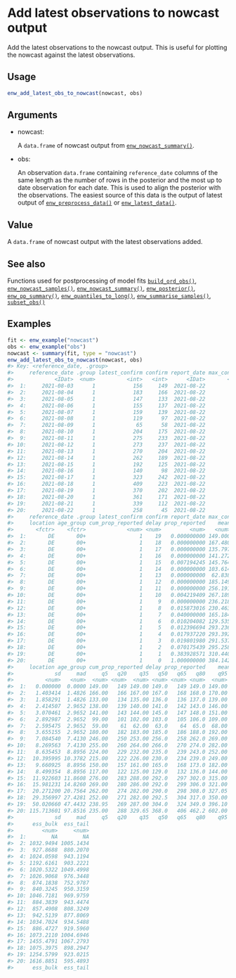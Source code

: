 # Add latest observations to nowcast output

Add the latest observations to the nowcast output. This is useful for
plotting the nowcast against the latest observations.

## Usage

``` r
enw_add_latest_obs_to_nowcast(nowcast, obs)
```

## Arguments

- nowcast:

  A `data.frame` of nowcast output from
  [`enw_nowcast_summary()`](https://package.epinowcast.org/dev/reference/enw_nowcast_summary.md).

- obs:

  An observation `data.frame` containing `reference_date` columns of the
  same length as the number of rows in the posterior and the most up to
  date observation for each date. This is used to align the posterior
  with the observations. The easiest source of this data is the output
  of latest output of
  [`enw_preprocess_data()`](https://package.epinowcast.org/dev/reference/enw_preprocess_data.md)
  or
  [`enw_latest_data()`](https://package.epinowcast.org/dev/reference/enw_latest_data.md).

## Value

A `data.frame` of nowcast output with the latest observations added.

## See also

Functions used for postprocessing of model fits
[`build_ord_obs()`](https://package.epinowcast.org/dev/reference/build_ord_obs.md),
[`enw_nowcast_samples()`](https://package.epinowcast.org/dev/reference/enw_nowcast_samples.md),
[`enw_nowcast_summary()`](https://package.epinowcast.org/dev/reference/enw_nowcast_summary.md),
[`enw_posterior()`](https://package.epinowcast.org/dev/reference/enw_posterior.md),
[`enw_pp_summary()`](https://package.epinowcast.org/dev/reference/enw_pp_summary.md),
[`enw_quantiles_to_long()`](https://package.epinowcast.org/dev/reference/enw_quantiles_to_long.md),
[`enw_summarise_samples()`](https://package.epinowcast.org/dev/reference/enw_summarise_samples.md),
[`subset_obs()`](https://package.epinowcast.org/dev/reference/subset_obs.md)

## Examples

``` r
fit <- enw_example("nowcast")
obs <- enw_example("obs")
nowcast <- summary(fit, type = "nowcast")
enw_add_latest_obs_to_nowcast(nowcast, obs)
#> Key: <reference_date, .group>
#>     reference_date .group latest_confirm confirm report_date max_confirm
#>             <IDat>  <num>          <int>   <int>      <IDat>       <int>
#>  1:     2021-08-03      1            156     149  2021-08-22         149
#>  2:     2021-08-04      1            183     166  2021-08-22         166
#>  3:     2021-08-05      1            147     133  2021-08-22         133
#>  4:     2021-08-06      1            155     137  2021-08-22         137
#>  5:     2021-08-07      1            159     139  2021-08-22         139
#>  6:     2021-08-08      1            119      97  2021-08-22          97
#>  7:     2021-08-09      1             65      58  2021-08-22          58
#>  8:     2021-08-10      1            204     175  2021-08-22         175
#>  9:     2021-08-11      1            275     233  2021-08-22         233
#> 10:     2021-08-12      1            273     237  2021-08-22         237
#> 11:     2021-08-13      1            270     204  2021-08-22         204
#> 12:     2021-08-14      1            262     189  2021-08-22         189
#> 13:     2021-08-15      1            192     125  2021-08-22         125
#> 14:     2021-08-16      1            140      98  2021-08-22          98
#> 15:     2021-08-17      1            323     242  2021-08-22         242
#> 16:     2021-08-18      1            409     223  2021-08-22         223
#> 17:     2021-08-19      1            370     202  2021-08-22         202
#> 18:     2021-08-20      1            361     171  2021-08-22         171
#> 19:     2021-08-21      1            339     112  2021-08-22         112
#> 20:     2021-08-22      1            258      45  2021-08-22          45
#>     reference_date .group latest_confirm confirm report_date max_confirm
#>     location age_group cum_prop_reported delay prop_reported    mean median
#>       <fctr>    <fctr>             <num> <num>         <num>   <num>  <num>
#>  1:       DE       00+                 1    19   0.000000000 149.000  149.0
#>  2:       DE       00+                 1    18   0.000000000 167.480  167.0
#>  3:       DE       00+                 1    17   0.000000000 135.797  136.0
#>  4:       DE       00+                 1    16   0.000000000 141.272  141.0
#>  5:       DE       00+                 1    15   0.007194245 145.764  145.0
#>  6:       DE       00+                 1    14   0.000000000 103.614  103.0
#>  7:       DE       00+                 1    13   0.000000000  62.838   63.0
#>  8:       DE       00+                 1    12   0.000000000 185.149  185.0
#>  9:       DE       00+                 1    11   0.000000000 256.191  256.0
#> 10:       DE       00+                 1    10   0.004219409 267.189  266.0
#> 11:       DE       00+                 1     9   0.000000000 236.218  235.0
#> 12:       DE       00+                 1     8   0.015873016 230.463  230.0
#> 13:       DE       00+                 1     7   0.040000000 165.184  165.0
#> 14:       DE       00+                 1     6   0.010204082 129.535  129.0
#> 15:       DE       00+                 1     5   0.012396694 293.236  292.0
#> 16:       DE       00+                 1     4   0.017937220 293.392  292.0
#> 17:       DE       00+                 1     3   0.019801980 291.537  290.0
#> 18:       DE       00+                 1     2   0.070175439 295.258  292.5
#> 19:       DE       00+                 1     1   0.383928571 310.440  304.0
#> 20:       DE       00+                 1     0   1.000000000 384.142  368.0
#>     location age_group cum_prop_reported delay prop_reported    mean median
#>             sd     mad     q5   q20    q35   q50   q65   q80    q95      rhat
#>          <num>   <num>  <num> <num>  <num> <num> <num> <num>  <num>     <num>
#>  1:   0.000000  0.0000 149.00   149 149.00 149.0   149 149.0 149.00        NA
#>  2:   1.403414  1.4826 166.00   166 167.00 167.0   168 168.0 170.00 1.0011717
#>  3:   1.858291  1.4826 133.00   134 135.00 136.0   136 137.0 139.00 1.0023790
#>  4:   2.414507  2.9652 138.00   139 140.00 141.0   142 143.0 146.00 0.9997357
#>  5:   3.070461  2.9652 141.00   143 144.00 145.0   147 148.0 151.00 1.0009523
#>  6:   2.892987  2.9652  99.00   101 102.00 103.0   105 106.0 109.00 1.0056338
#>  7:   2.595475  2.9652  59.00    61  62.00  63.0    64  65.0  68.00 0.9989559
#>  8:   3.655155  2.9652 180.00   182 183.00 185.0   186 188.0 192.00 1.0008924
#>  9:   7.084540  7.4130 246.00   250 253.00 256.0   258 262.0 269.00 1.0019152
#> 10:   8.269563  7.4130 255.00   260 264.00 266.0   270 274.0 282.00 0.9991677
#> 11:   8.635453  8.8956 224.00   229 232.00 235.0   239 243.0 252.00 1.0025829
#> 12:  10.395995 10.3782 215.00   222 226.00 230.0   234 239.0 249.00 1.0004028
#> 13:   9.660925  8.8956 150.00   157 161.00 165.0   168 173.0 182.00 1.0063929
#> 14:   8.499354  8.8956 117.00   122 125.00 129.0   132 136.0 144.00 1.0015131
#> 15:  11.922603 11.8608 276.00   283 288.00 292.0   297 302.0 315.00 1.0036606
#> 16:  15.981231 14.8260 269.00   280 286.00 292.0   299 306.0 321.00 0.9996327
#> 17:  20.271200 20.7564 262.00   274 282.00 290.0   298 308.0 327.05 0.9994497
#> 18:  29.356997 27.4281 252.00   271 282.00 292.5   304 317.0 350.00 0.9986679
#> 19:  50.020660 47.4432 238.95   269 287.00 304.0   324 349.0 396.10 0.9996761
#> 20: 115.713601 97.8516 235.00   288 329.65 368.0   406 462.2 602.00 1.0026839
#>             sd     mad     q5   q20    q35   q50   q65   q80    q95      rhat
#>      ess_bulk  ess_tail
#>         <num>     <num>
#>  1:        NA        NA
#>  2: 1032.9494 1005.1434
#>  3:  927.8688  880.2070
#>  4: 1024.0598  943.1194
#>  5: 1192.6161  903.2221
#>  6: 1020.5322 1049.4998
#>  7: 1026.9068  976.3448
#>  8:  874.1838  752.9787
#>  9:  840.3245  950.3159
#> 10: 1046.7181  969.9759
#> 11:  884.3839  943.4474
#> 12:  857.4908  808.3249
#> 13:  942.5139  877.8069
#> 14: 1034.7024  934.5488
#> 15:  886.4727  919.5960
#> 16: 1073.2110 1004.6946
#> 17: 1455.4791 1067.2793
#> 18: 1075.3975  898.2947
#> 19: 1254.5799  923.0215
#> 20: 1616.8851  595.4893
#>      ess_bulk  ess_tail
```
